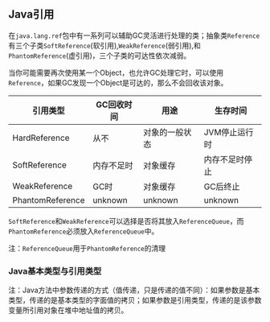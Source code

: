 


## Java引用

在`java.lang.ref`包中有一系列可以辅助GC灵活进行处理的类；抽象类`Reference`有三个子类`SoftReference`(软引用),`WeakReference`(弱引用),和`PhantomReference`(虚引用)，三个子类的可达性依次减弱。

当你可能需要再次使用某一个Object，也允许GC处理它时，可以使用`Reference`，如果GC发现一个Object是可达的，那么不会回收该对象。


|引用类型 |GC回收时间 |用途 |生存时间|
|-|-|-|-|
|HardReference|从不|对象的一般状态|JVM停止运行时|
|SoftReference|内存不足时|对象缓存|内存不足时停止|
|WeakReference|GC时|对象缓存|GC后终止|
|PhantomReference|unknown|unknown|unknown|

`SoftReference`和`WeakReference`可以选择是否将其放入`ReferenceQueue`，而`PhantomReference`必须放入`ReferenceQueue`中。

注：`ReferenceQueue`用于`PhantomReference`的清理



### Java基本类型与引用类型

注：Java方法中参数传递的方式（值传递，只是传递的值不同）：如果参数是基本类型，传递的是基本类型的字面值的拷贝；如果参数是引用类型，传递的是该参数变量所引用对象在堆中地址值的拷贝。